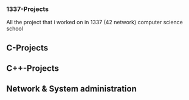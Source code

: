 ### 1337-Projects
All the project that i worked on in 1337 (42 network) computer science school

## C-Projects
## C++-Projects
## Network & System administration
